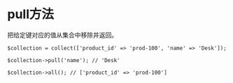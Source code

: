 # pull方法

把给定键对应的值从集合中移除并返回。

```
$collection = collect(['product_id' => 'prod-100', 'name' => 'Desk']);

$collection->pull('name'); // 'Desk'

$collection->all(); // ['product_id' => 'prod-100']
```

